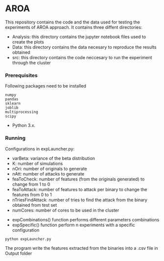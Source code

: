 # AROA

This repository contains the code and the data used for testing the experiments of AROA approach. It contains three diffent directories:
  
* Analysis: this directory contains the jupyter notebook files used to create the plots
* Data: this directory contains the data necesary to reproduce the results obtained
* src: this directory contains the code neccesary to run the experiment through the cluster

### Prerequisites
Following packages need to be installed

```
numpy
pandas
sklearn
joblib
multiprocessing
scipy
```
* Python 3.x.

### Running
Configurations in expLauncher.py:
* varBeta: variance of the beta distribution
* K: number of simulations
* nOri: number of originals to generate
* nAtt: number of attacks to generate
* feaToCheck: number of features (from the originals generated) to change from 1 to 0
* feaToAttack: number of features to attack per binary to change the features from 0 to 1
* nTriesFindAttack: number of tries to find the attack from the binary obtained from test set
* numCores: number of cores to be used in the cluster

- expCombinations() function performs different parameters combinations
- expSpecific() function perform n experiments with a specific configuration
```
python expLauncher.py
```

The program write the features extracted from the binaries into a .csv file in Output folder
